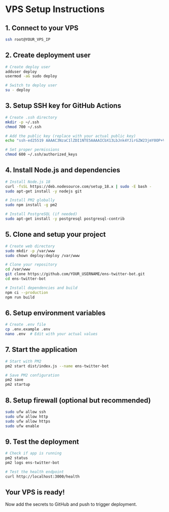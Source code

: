 # VPS Setup Instructions

## 1. Connect to your VPS
```bash
ssh root@YOUR_VPS_IP
```

## 2. Create deployment user
```bash
# Create deploy user
adduser deploy
usermod -aG sudo deploy

# Switch to deploy user
su - deploy
```

## 3. Setup SSH key for GitHub Actions
```bash
# Create .ssh directory
mkdir -p ~/.ssh
chmod 700 ~/.ssh

# Add the public key (replace with your actual public key)
echo "ssh-ed25519 AAAAC3NzaC1lZDI1NTE5AAAAICbX13LbJnk4YJirGZW23jmY0OP+VrDSxhUGX5QpknIp github-actions-deploy" >> ~/.ssh/authorized_keys

# Set proper permissions
chmod 600 ~/.ssh/authorized_keys
```

## 4. Install Node.js and dependencies
```bash
# Install Node.js 18
curl -fsSL https://deb.nodesource.com/setup_18.x | sudo -E bash -
sudo apt-get install -y nodejs git

# Install PM2 globally
sudo npm install -g pm2

# Install PostgreSQL (if needed)
sudo apt-get install -y postgresql postgresql-contrib
```

## 5. Clone and setup your project
```bash
# Create web directory
sudo mkdir -p /var/www
sudo chown deploy:deploy /var/www

# Clone your repository
cd /var/www
git clone https://github.com/YOUR_USERNAME/ens-twitter-bot.git
cd ens-twitter-bot

# Install dependencies and build
npm ci --production
npm run build
```

## 6. Setup environment variables
```bash
# Create .env file
cp .env.example .env
nano .env  # Edit with your actual values
```

## 7. Start the application
```bash
# Start with PM2
pm2 start dist/index.js --name ens-twitter-bot

# Save PM2 configuration
pm2 save
pm2 startup
```

## 8. Setup firewall (optional but recommended)
```bash
sudo ufw allow ssh
sudo ufw allow http
sudo ufw allow https
sudo ufw enable
```

## 9. Test the deployment
```bash
# Check if app is running
pm2 status
pm2 logs ens-twitter-bot

# Test the health endpoint
curl http://localhost:3000/health
```

## Your VPS is ready! 
Now add the secrets to GitHub and push to trigger deployment.
